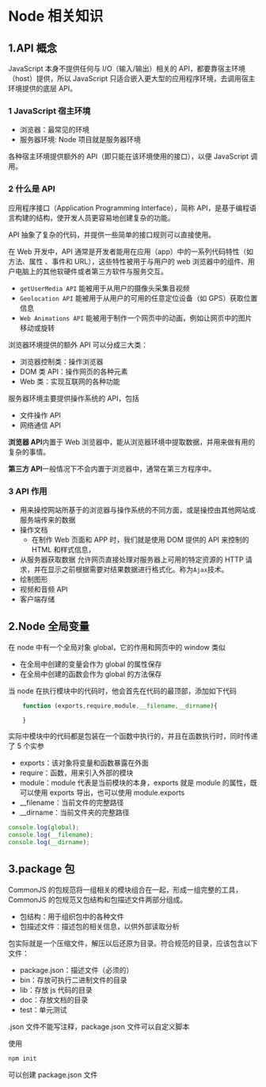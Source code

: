 # Node 相关知识

## 1.API 概念

JavaScript 本身不提供任何与 I/O（输入/输出）相关的 API，都要靠宿主环境（host）提供，所以 JavaScript 只适合嵌入更大型的应用程序环境，去调用宿主环境提供的底层 API。

### 1 JavaScript 宿主环境

- 浏览器：最常见的环境
- 服务器环境: Node 项目就是服务器环境

各种宿主环境提供额外的 API（即只能在该环境使用的接口），以便 JavaScript 调用。

### 2 什么是 API

应用程序接口（Application Programming Interface），简称 API，是基于编程语言构建的结构，使开发人员更容易地创建复杂的功能。

API 抽象了复杂的代码，并提供一些简单的接口规则可以直接使用。

在 Web 开发中，API 通常是开发者能用在应用（app）中的一系列代码特性（如 方法、属性 、事件和 URL），这些特性被用于与用户的 web 浏览器中的组件、用户电脑上的其他软硬件或者第三方软件与服务交互。

- `getUserMedia API` 能被用于从用户的摄像头采集音视频
- `Geolocation API` 能被用于从用户的可用的任意定位设备（如 GPS）获取位置信息
- `Web Animations API` 能被用于制作一个网页中的动画，例如让网页中的图片移动或旋转

浏览器环境提供的额外 API 可以分成三大类：

- 浏览器控制类：操作浏览器
- DOM 类 API：操作网页的各种元素
- Web 类：实现互联网的各种功能

服务器环境主要提供操作系统的 API，包括

- 文件操作 API
- 网络通信 API

**浏览器 API**内置于 Web 浏览器中，能从浏览器环境中提取数据，并用来做有用的复杂的事情。

**第三方 API**一般情况下不会内置于浏览器中，通常在第三方程序中。

### 3 API 作用

- 用来操控网站所基于的浏览器与操作系统的不同方面，或是操控由其他网站或服务端传来的数据
- 操作文档
  - 在制作 Web 页面和 APP 时，我们就是使用 DOM 提供的 API 来控制的 HTML 和样式信息，
- 从服务器获取数据 允许网页直接处理对服务器上可用的特定资源的 HTTP 请求，并在显示之前根据需要对结果数据进行格式化。称为`Ajax`技术。
- 绘制图形
- 视频和音频 API
- 客户端存储

## 2.Node 全局变量

在 node 中有一个全局对象 global，它的作用和网页中的 window 类似

- 在全局中创建的变量会作为 global 的属性保存
- 在全局中创建的函数会作为 global 的方法保存

当 node 在执行模块中的代码时，他会首先在代码的最顶部，添加如下代码

```js
    function (exports,require,module,__filename,__dirname){

    }
```

实际中模块中的代码都是包装在一个函数中执行的，并且在函数执行时，同时传递了 5 个实参

- exports：该对象将变量和函数暴露在外面
- require：函数，用来引入外部的模块
- module：module 代表是当前模块的本身，exports 就是 module 的属性，既可以使用 exports 导出，也可以使用 module.exports
- \_\_filename：当前文件的完整路径
- \_\_dirname：当前文件夹的完整路径

```js
console.log(global);
console.log(__filename);
console.log(__dirname);
```

## 3.package 包

CommonJS 的包规范将一组相关的模块组合在一起，形成一组完整的工具，CommonJS 的包规范又包结构和包描述文件两部分组成。

- 包结构：用于组织包中的各种文件
- 包描述文件：描述包的相关信息，以供外部读取分析

包实际就是一个压缩文件，解压以后还原为目录。符合规范的目录，应该包含以下文件：

- package.json：描述文件（必须的）
- bin：存放可执行二进制文件的目录
- lib：存放 js 代码的目录
- doc：存放文档的目录
- test：单元测试

.json 文件不能写注释，package.json 文件可以自定义脚本

使用

```bash
npm init
```

可以创建 package.json 文件
